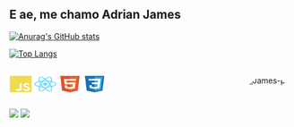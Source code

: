 ## E ae, me chamo Adrian James

[![Anurag's GitHub stats](https://github-readme-stats.vercel.app/api?username=AdrianJames-B-L&show_icons=true&theme=radical)](https://github.com/AdrianJames-B-L/github-readme-stats)



[![Top Langs](https://github-readme-stats.vercel.app/api/top-langs/?username=AdrianJames-B-L&theme=radical&hide=javascript,html,css)](https://github.com/AdrianJames-B-L/github-readme-stats)

<div style="display: inline_block"><br>
  <img align="center" alt="James-Js" height="30" width="40" src="https://raw.githubusercontent.com/devicons/devicon/master/icons/javascript/javascript-plain.svg">

  <img align="center" alt="James-React" height="30" width="40" src="https://raw.githubusercontent.com/devicons/devicon/master/icons/react/react-original.svg">
  <img align="center" alt="James-HTML" height="30" width="40" src="https://raw.githubusercontent.com/devicons/devicon/master/icons/html5/html5-original.svg">
  <img align="center" alt="James-CSS" height="30" width="40" src="https://raw.githubusercontent.com/devicons/devicon/master/icons/css3/css3-original.svg">
  
  <img align="right" alt="James-pic" height="150" style="border-radius:50px;" src="">
</div>
  
  ##
 
<div> 
 
  <a href="https://www.instagram.com/https_j4mes/" target="_blank"><img src="https://img.shields.io/badge/-Instagram-%23E4405F?style=for-the-badge&logo=instagram&logoColor=white" target="_blank"></a>
  <a href="https://www.linkedin.com/in/adrian-ti/" target="_blank"><img src="https://img.shields.io/badge/-LinkedIn-%230077B5?style=for-the-badge&logo=linkedin&logoColor=white" target="_blank"></a> 
  
</div>
